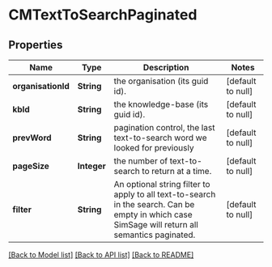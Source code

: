 # CMTextToSearchPaginated
## Properties

| Name | Type | Description | Notes |
|------------ | ------------- | ------------- | -------------|
| **organisationId** | **String** | the organisation (its guid id). | [default to null] |
| **kbId** | **String** | the knowledge-base (its guid id). | [default to null] |
| **prevWord** | **String** | pagination control, the last text-to-search word we looked for previously | [default to null] |
| **pageSize** | **Integer** | the number of text-to-search to return at a time. | [default to null] |
| **filter** | **String** | An optional string filter to apply to all text-to-search in the search.  Can be empty in which case SimSage will return all semantics paginated. | [default to null] |

[[Back to Model list]](../README.md#documentation-for-models) [[Back to API list]](../README.md#documentation-for-api-endpoints) [[Back to README]](../README.md)

